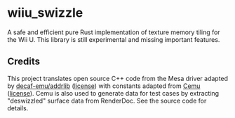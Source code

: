 # wiiu_swizzle
A safe and efficient pure Rust implementation of texture memory tiling for the Wii U. This library is still experimental and missing important features.

## Credits
This project translates open source C++ code from the Mesa driver adapted by [decaf-emu/addrlib](https://github.com/decaf-emu/addrlib) ([license](https://github.com/decaf-emu/addrlib/blob/master/LICENSE)) with constants adapted from [Cemu](https://github.com/cemu-project/Cemu) ([license](https://github.com/cemu-project/Cemu/blob/main/LICENSE.txt)). Cemu is also used to generate data for test cases by extracting "deswizzled" surface data from RenderDoc. See the source code for details.